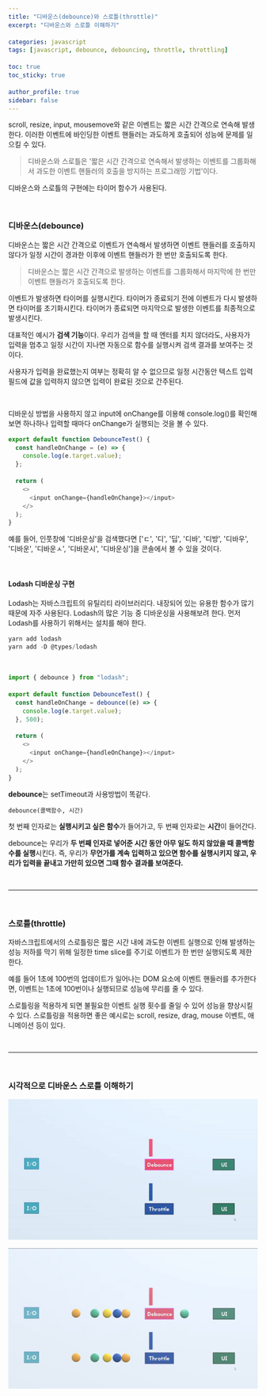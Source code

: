 ```yaml
---
title: "디바운스(debounce)와 스로틀(throttle)"
excerpt: "디바운스와 스로틀 이해하기"

categories: javascript
tags: [javascript, debounce, debouncing, throttle, throttling]

toc: true
toc_sticky: true

author_profile: true
sidebar: false
---
```


scroll, resize, input, mousemove와 같은 이벤트는 짧은 시간 간격으로 연속해 발생한다. 이러한 이벤트에 바인딩한 이벤트 핸들러는 과도하게 호출되어 성능에 문제를 일으킬 수 있다.

> 디바운스와 스로틀은 '짧은 시간 간격으로 연속해서 발생하는 이벤트를 그룹화해서 과도한 이벤트 핸들러의 호출을 방지하는 프로그래밍 기법'이다.

디바운스와 스로틀의 구현에는 타이머 함수가 사용된다.

<br>

### 디바운스(debounce)

디바운스는 짧은 시간 간격으로 이벤트가 연속해서 발생하면 이벤트 핸들러를 호출하지 않다가 일정 시간이 경과한 이후에 이벤트 핸들러가 한 번만 호출되도록 한다.

> 디바운스는 짧은 시간 간격으로 발생하는 이벤트를 그룹화해서 마지막에 한 번만 이벤트 핸들러가 호출되도록 한다.

이벤트가 발생하면 타이머를 실행시킨다. 타이머가 종료되기 전에 이벤트가 다시 발생하면 타이머를 초기화시킨다. 타이머가 종료되면 마지막으로 발생한 이벤트를 최종적으로 발생시킨다.

대표적인 예시가 **검색 기능**이다. 우리가 검색을 할 때 엔터를 치지 않더라도, 사용자가 입력을 멈추고 일정 시간이 지나면 자동으로 함수를 실행시켜 검색 결과를 보여주는 것이다.

사용자가 입력을 완료했는지 여부는 정확히 알 수 없으므로 일정 시간동안 텍스트 입력 필드에 값을 입력하지 않으면 입력이 완료된 것으로 간주된다.

<br>

디바운싱 방법을 사용하지 않고 input에 onChange를 이용해 console.log()를 확인해 보면 하나하나 입력할 때마다 onChange가 실행되는 것을 볼 수 있다.

```js
export default function DebounceTest() {
  const handleOnChange = (e) => {
    console.log(e.target.value);
  };

  return (
    <>
      <input onChange={handleOnChange}></input>
    </>
  );
}
```

예를 들어, 인풋창에 '디바운싱'을 검색했다면 ['ㄷ', '디', '딥', '디바', '디방', '디바우', '디바운', '디바운ㅅ', '디바운시', '디바운싱']을 콘솔에서 볼 수 있을 것이다.

<br>

#### Lodash 디바운싱 구현

Lodash는 자바스크립트의 유틸리티 라이브러리다. 내장되어 있는 유용한 함수가 많기 때문에 자주 사용된다. Lodash의 많은 기능 중 디바운싱을 사용해보려 한다. 먼저 Lodash를 사용하기 위해서는 설치를 해야 한다.

```js
yarn add lodash
yarn add -D @types/lodash
```

<br>

```js
import { debounce } from "lodash";

export default function DebounceTest() {
  const handleOnChange = debounce((e) => {
    console.log(e.target.value);
  }, 500);

  return (
    <>
      <input onChange={handleOnChange}></input>
    </>
  );
}
```

**debounce**는 setTimeout과 사용방법이 똑같다. <br>

`debounce(콜백함수, 시간)` <br>

첫 번째 인자로는 **실행시키고 싶은 함수**가 들어가고, 두 번째 인자로는 **시간**이 들어간다. <br>

debounce는 우리가 **두 번째 인자로 넣어준 시간 동안 아무 일도 하지 않았을 때 콜백함수를 실행**시킨다. 즉, 우리가 **무언가를 계속 입력하고 있으면 함수를 실행시키지 않고, 우리가 입력을 끝내고 가만히 있으면 그때 함수 결과를 보여준다.**

<br>

---

<br>

### 스로틀(throttle)

자바스크립트에서의 스로틀링은 짧은 시간 내에 과도한 이벤트 실행으로 인해 발생하는 성능 저하를 막기 위해 일정한 time slice를 주기로 이벤트가 한 번만 실행되도록 제한한다.

예를 들어 1초에 100번의 업데이트가 일어나는 DOM 요소에 이벤트 핸들러를 추가한다면, 이벤트는 1초에 100번이나 실행되므로 성능에 무리를 줄 수 있다.

스로틀링을 적용하게 되면 불필요한 이벤트 실행 횟수를 줄일 수 있어 성능을 향상시킬 수 있다. 스로틀링을 적용하면 좋은 예시로는 scroll, resize, drag, mouse 이벤트, 애니메이션 등이 있다.

<br>

---

<br>

### 시각적으로 디바운스 스로틀 이해하기

![System Design Basics: Debounce Vs Throttle](/assets/images/js/debounce_throttle.gif)

[![System Design Basics: Debounce Vs Throttle](/assets/images/js/debounce_throttle.png)](https://youtube.com/clip/UgkxNKMo0FyIMxODd0o-0dPeuTfK4L6l9-7a)
